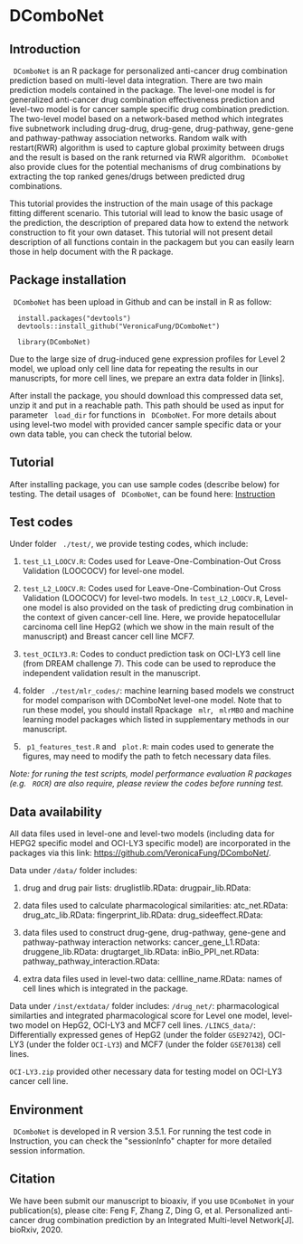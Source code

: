 # DComboNet

## Introduction

` DComboNet` is an R package for personalized anti-cancer drug combination prediction based on multi-level data integration. There are two main prediction models contained in the package. The level-one model is for generalized anti-cancer drug combination effectiveness prediction and level-two model is for cancer sample specific drug combination prediction. The two-level model based on a network-based method which integrates five subnetwork including drug-drug, drug-gene, drug-pathway, gene-gene and pathway-pathway association networks. Random walk with restart(RWR) algorithm is used to capture global proximity between drugs and the result is based on the rank returned via RWR algorithm. ` DComboNet` also provide clues for the potential mechanisms of drug combinations by extracting the top ranked genes/drugs between predicted drug combinations.

This tutorial provides the instruction of the main usage of this package fitting different scenario. This tutorial will lead to know the basic usage of the prediction, the description of prepared data how to extend the network construction to fit your own dataset. This tutorial will not present detail description of all functions contain in the packagem but you can easily learn those in help document with the R package. 

## Package installation

` DComboNet` has been upload in Github and can be install in R as follow:

```{r, eval=FALSE}
  install.packages("devtools")
  devtools::install_github("VeronicaFung/DComboNet")

  library(DComboNet)
```

Due to the large size of drug-induced gene expression profiles for Level 2 model, we upload only cell line data for repeating the results in our manuscripts, for more cell lines, we prepare an extra data folder in [links]<links>. 

After install the package, you should download this compressed data set, unzip it and put in a reachable path. This path should be used as input for parameter ` load_dir` for functions in ` DComboNet`. For more details about using level-two model with provided cancer sample specific data or your own data table, you can check the tutorial below.

## Tutorial  

After installing package, you can use sample codes (describe below) for  testing.
The detail usages of ` DComboNet`, can be found here: [Instruction](https://veronicafung.github.io/DComboNet/DComboNet-vignette.html) 

## Test codes

Under  folder ` ./test/`, we provide testing codes, which include:
  1. `test_L1_LOOCV.R`: Codes used for Leave-One-Combination-Out Cross Validation (LOOCOCV) for level-one model. 

  2. `test_L2_LOOCV.R`: Codes used for Leave-One-Combination-Out Cross Validation (LOOCOCV) for level-two models. In `test_L2_LOOCV.R`, Level-one model is also provided on the task of predicting drug combination in the context of given cancer-cell line. Here, we provide hepatocellular carcinoma cell line HepG2 (which we show in the main result of the manuscript) and Breast cancer cell line MCF7.
    
  3. `test_OCILY3.R`: Codes to conduct prediction task on OCI-LY3 cell line (from DREAM challenge 7). This code can be used to reproduce the independent validation result in the manuscript.
   
  4. folder ` ./test/mlr_codes/`: machine learning based models we construct for model comparison with DComboNet level-one model. Note that to run these model, you should install Rpackage ` mlr`, ` mlrMBO` and machine learning model packages which listed in supplementary methods in our manuscript.
    
  5. ` p1_features_test.R` and ` plot.R`: main codes used to generate the figures, may need to modify the path to fetch necessary data files.

*Note: for runing the test scripts, model performance evaluation R packages (e.g. ` ROCR`) are also require, please review the codes before running test.*

## Data availability
All data files used in level-one and level-two models (including data for HEPG2 specific model and OCI-LY3 specific model) are incorporated in the packages via this link: https://github.com/VeronicaFung/DComboNet/. 

Data under `/data/` folder includes:
  1. drug and drug pair lists:
      druglistlib.RData: 
      drugpair_lib.RData: 

  2. data files used to calculate pharmacological similarities:
      atc_net.RData: 
      drug_atc_lib.RData: 
      fingerprint_lib.RData: 
      drug_sideeffect.RData: 

  3. data files used to construct drug-gene, drug-pathway, gene-gene and pathway-pathway interaction networks:
      cancer_gene_L1.RData: 
      druggene_lib.RData: 
      drugtarget_lib.RData: 
      inBio_PPI_net.RData: 
      pathway_pathway_interaction.RData: 
  4. extra data files used in level-two data:
      cellline_name.RData: names of cell lines which is integrated in the package.

Data under `/inst/extdata/` folder includes:
   `/drug_net/`: pharmacological similarties and integrated pharmacological score for Level one model, level-two model on HepG2, OCI-LY3 and MCF7 cell lines.
   `/LINCS_data/`: Differentially expressed genes of HepG2 (under the folder `GSE92742`), OCI-LY3 (under the folder `OCI-LY3`) and MCF7  (under the folder `GSE70138`) cell lines.

`OCI-LY3.zip` provided other necessary data for testing model on OCI-LY3 cancer cell line.


## Environment

` DComboNet` is developed in R version 3.5.1. For running the test code in Instruction, you can check the "sessionInfo" chapter for more detailed session information.

## Citation

We have been submit our manuscript to bioaxiv, if you use `DComboNet` in your publication(s), please cite:
Feng F, Zhang Z, Ding G, et al. Personalized anti-cancer drug combination prediction by an Integrated Multi-level Network[J]. bioRxiv, 2020.


